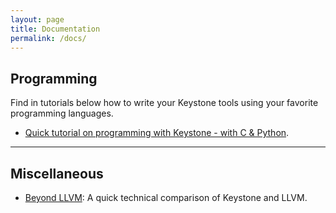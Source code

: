 ```yaml
---
layout: page
title: Documentation
permalink: /docs/
---
```


## Programming

Find in tutorials below how to write your Keystone tools using your favorite programming languages.

- [Quick tutorial on programming with Keystone - with C & Python](tutorial.html).

---

## Miscellaneous

- [Beyond LLVM](/docs/beyond_llvm.html): A quick technical comparison of Keystone and LLVM.
